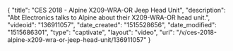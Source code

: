 {
    "title": "CES 2018 - Alpine X209-WRA-OR Jeep Head Unit",
    "description": "Abt Electronics talks to Alpine about their X209-WRA-OR head unit.",
    "videoid": "136911057",
    "date_created": "1515528656",
    "date_modified": "1515686301",
    "type": "captivate",
    "layout": "video",
    "url": "\/v\/ces-2018-alpine-x209-wra-or-jeep-head-unit\/136911057"
}